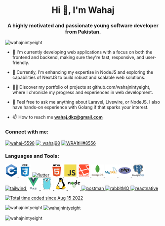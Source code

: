 <h1 align="center">Hi 👋, I'm Wahaj</h1>
<h3 align="center">A highly motivated and passionate young software developer from Pakistan.</h3>

<p align="left"> <img src="https://komarev.com/ghpvc/?username=wahajnintyeight&label=Profile%20views&color=0e75b6&style=flat" alt="wahajnintyeight" /> </p>

- 🔭 I'm currently developing web applications with a focus on both the frontend and backend, making sure they're fast, responsive, and user-friendly.

- 🌱 Currently, I'm enhancing my expertise in NodeJS and exploring the capabilities of NextJS to build robust and scalable web solutions.

- 👨‍💻 Discover my portfolio of projects at github.com/wahajnintyeight, where I chronicle my progress and experiences in web development.

- 💬 Feel free to ask me anything about Laravel, Livewire, or NodeJS. I also have hands-on experience with Golang if that sparks your interest.

- 📫 How to reach me **wahaj.dkz@gmail.com**

<h3 align="left">Connect with me:</h3>
<p align="left">
<a href="https://linkedin.com/in/wahaj-5598" target="blank"><img align="center" src="https://raw.githubusercontent.com/rahuldkjain/github-profile-readme-generator/master/src/images/icons/Social/linked-in-alt.svg" alt="wahaj-5598" height="30" width="40" /></a>
<a href="https://instagram.com/_wahaj98" target="blank"><img align="center" src="https://raw.githubusercontent.com/rahuldkjain/github-profile-readme-generator/master/src/images/icons/Social/instagram.svg" alt="_wahaj98" height="30" width="40" /></a>
<a href="https://discord.gg/WRA1tH#8556" target="blank"><img align="center" src="https://raw.githubusercontent.com/rahuldkjain/github-profile-readme-generator/master/src/images/icons/Social/discord.svg" alt="WRA1tH#8556" height="30" width="40" /></a>
</p>

<h3 align="left">Languages and Tools:</h3>
<p align="left"> <a href="https://www.w3schools.com/cpp/" target="_blank" rel="noreferrer"> <img src="https://raw.githubusercontent.com/devicons/devicon/master/icons/cplusplus/cplusplus-original.svg" alt="cplusplus" width="40" height="40"/> </a> <a href="https://www.w3schools.com/css/" target="_blank" rel="noreferrer"> <img src="https://raw.githubusercontent.com/devicons/devicon/master/icons/css3/css3-original-wordmark.svg" alt="css3" width="40" height="40"/> </a> <a href="https://flutter.dev" target="_blank" rel="noreferrer"> <img src="https://www.vectorlogo.zone/logos/flutterio/flutterio-icon.svg" alt="flutter" width="40" height="40"/> </a> <a href="https://www.w3.org/html/" target="_blank" rel="noreferrer"> <img src="https://raw.githubusercontent.com/devicons/devicon/master/icons/html5/html5-original-wordmark.svg" alt="html5" width="40" height="40"/> </a> <a href="https://developer.mozilla.org/en-US/docs/Web/JavaScript" target="_blank" rel="noreferrer"> <img src="https://raw.githubusercontent.com/devicons/devicon/master/icons/javascript/javascript-original.svg" alt="javascript" width="40" height="40"/> </a> <a href="https://laravel.com/" target="_blank" rel="noreferrer"> <img src="https://raw.githubusercontent.com/devicons/devicon/master/icons/laravel/laravel-plain-wordmark.svg" alt="laravel" width="40" height="40"/> </a> <a href="https://www.mongodb.com/" target="_blank" rel="noreferrer"> <img src="https://raw.githubusercontent.com/devicons/devicon/master/icons/mongodb/mongodb-original-wordmark.svg" alt="mongodb" width="40" height="40"/> </a> <a href="https://www.mysql.com/" target="_blank" rel="noreferrer"> <img src="https://raw.githubusercontent.com/devicons/devicon/master/icons/mysql/mysql-original-wordmark.svg" alt="mysql" width="40" height="40"/> </a> <a href="https://www.php.net" target="_blank" rel="noreferrer"> <img src="https://raw.githubusercontent.com/devicons/devicon/master/icons/php/php-original.svg" alt="php" width="40" height="40"/> </a> <a href="https://www.postgresql.org" target="_blank" rel="noreferrer"> <img src="https://raw.githubusercontent.com/devicons/devicon/master/icons/postgresql/postgresql-original-wordmark.svg" alt="postgresql" width="40" height="40"/> </a> <a href="https://tailwindcss.com/" target="_blank" rel="noreferrer"> <img src="https://www.vectorlogo.zone/logos/tailwindcss/tailwindcss-icon.svg" alt="tailwind" width="40" height="40"/> </a> <a href="https://vuejs.org/" target="_blank" rel="noreferrer"> <img src="https://raw.githubusercontent.com/devicons/devicon/master/icons/vuejs/vuejs-original-wordmark.svg" alt="vuejs" width="40" height="40"/> </a> <a href="https://golang.org" target="_blank" rel="noreferrer"> <img src="https://raw.githubusercontent.com/devicons/devicon/master/icons/go/go-original.svg" alt="go" width="40" height="40"/> </a> <a href="https://www.linux.org/" target="_blank" rel="noreferrer"> <img src="https://raw.githubusercontent.com/devicons/devicon/master/icons/linux/linux-original.svg" alt="linux" width="40" height="40"/> </a> <a href="https://nodejs.org" target="_blank" rel="noreferrer"> <img src="https://raw.githubusercontent.com/devicons/devicon/master/icons/nodejs/nodejs-original-wordmark.svg" alt="nodejs" width="40" height="40"/> </a> <a href="https://postman.com" target="_blank" rel="noreferrer"> <img src="https://www.vectorlogo.zone/logos/getpostman/getpostman-icon.svg" alt="postman" width="40" height="40"/> </a> <a href="https://www.rabbitmq.com" target="_blank" rel="noreferrer"> <img src="https://www.vectorlogo.zone/logos/rabbitmq/rabbitmq-icon.svg" alt="rabbitMQ" width="40" height="40"/> </a> <a href="https://reactnative.dev/" target="_blank" rel="noreferrer"> <img src="https://reactnative.dev/img/header_logo.svg" alt="reactnative" width="40" height="40"/> </a>  </p>

<a href="https://wakatime.com/@1dea9f7b-b49b-459f-9598-4cc0c11dd613"><img src="https://wakatime.com/badge/user/1dea9f7b-b49b-459f-9598-4cc0c11dd613.svg" alt="Total time coded since Aug 15 2022" /></a>

<p><img align="left" src="https://github-readme-stats.vercel.app/api/top-langs?username=wahajnintyeight&show_icons=true&locale=en&layout=compact&theme=synthwave" alt="wahajnintyeight" /></p>

<p>&nbsp;<img align="center" src="https://github-readme-stats.vercel.app/api?username=wahajnintyeight&show_icons=true&locale=en&theme=synthwave" alt="wahajnintyeight" /></p>

<p><img align="center" src="https://github-readme-streak-stats.herokuapp.com/?user=wahajnintyeight&theme=synthwave" alt="wahajnintyeight" /></p>
